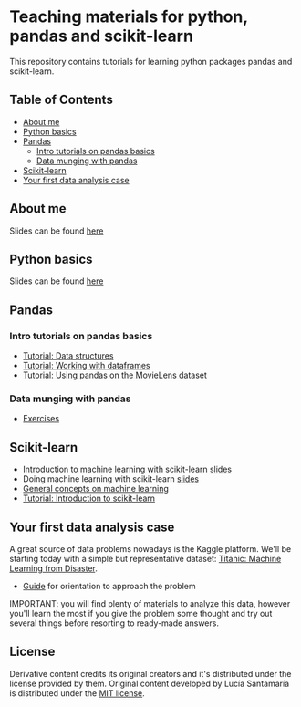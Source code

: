 # Teaching materials for python, pandas and scikit-learn
This repository contains tutorials for learning python packages pandas and scikit-learn.

## Table of Contents

 * [About me](#about-me)
 * [Python basics](#python-basics)
 * [Pandas](#pandas)
 	* [Intro tutorials on pandas basics](#intro-tutorials-on-pandas-basics)
 	* [Data munging with pandas](#data-munging-with-pandas)
 * [Scikit-learn](#scikit-learn)
 * [Your first data analysis case](#your-first-data-analysis-case)


## About me
Slides can be found [here](http://slides.com/luciasantamaria/about#/)

## Python basics
Slides can be found [here](https://slides.com/luciasantamaria/introtopython-pythonproglanguage/)

## Pandas 

### Intro tutorials on pandas basics

 * [Tutorial: Data structures](https://github.com/luciasantamaria/pandas-tutorial/blob/master/intro-to-pandas-1-Data-Structures.ipynb)
 * [Tutorial: Working with dataframes](https://github.com/luciasantamaria/pandas-tutorial/blob/master/intro-to-pandas-2-Working-With-DataFrames.ipynb)
 * [Tutorial: Using pandas on the MovieLens dataset](https://github.com/luciasantamaria/pandas-tutorial/blob/master/intro-to-pandas-3-Pandas-On-MovieLens.ipynb)

### Data munging with pandas

 * [Exercises](https://github.com/luciasantamaria/pandas-tutorial/blob/master/data-munging-with-pandas.ipynb)

## Scikit-learn

 * Introduction to machine learning with scikit-learn [slides](http://slides.com/luciasantamaria/intro-machine-learning-scikit-learn#/)
 * Doing machine learning with scikit-learn [slides](https://github.com/luciasantamaria/pandas-tutorial/blob/master/scikit-learn.pdf)
 * [General concepts on machine learning](http://www.astroml.org/sklearn_tutorial/general_concepts.html)
 * [Tutorial: Introduction to scikit-learn](https://github.com/luciasantamaria/pandas-tutorial/blob/master/intro-to-scikit-learn-1-Basics.ipynb)

## Your first data analysis case

A great source of data problems nowadays is the Kaggle platform. We'll be starting today with a simple but representative dataset: [Titanic: Machine Learning from Disaster](https://www.kaggle.com/c/titanic).

 * [Guide](https://github.com/luciasantamaria/pandas-tutorial/blob/master/titanic-machine-learning.ipynb) for orientation to approach the problem

IMPORTANT: you will find plenty of materials to analyze this data, however you'll learn the most if you give the problem some thought and try out several things before resorting to ready-made answers. 


## License
Derivative content credits its original creators and it's distributed under the license provided by them. 
Original content developed by Lucía Santamaría is distributed under the [MIT license](https://opensource.org/licenses/MIT).


